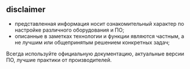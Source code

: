## disclaimer

* представленная информация носит ознакомительный характер по настройке различного оборудования и ПО;
* описанные в заметках технологии и функции являются частным, а не лучшим или общепринятым решением конкретных задач;

Всегда используйте официальную документацию, актуальные версии ПО, лучшие практики от производителей.
